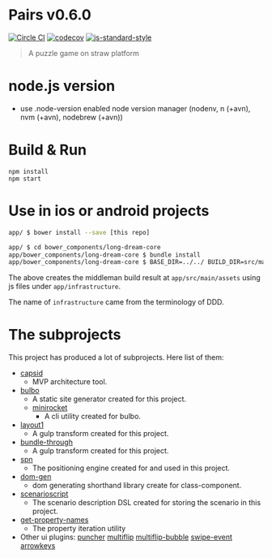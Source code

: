 # Pairs v0.6.0

[![Circle CI](https://circleci.com/gh/kt3kstudio/pairs.svg?style=svg)](https://circleci.com/gh/kt3kstudio/pairs)
[![codecov](https://codecov.io/gh/kt3kstudio/pairs/branch/master/graph/badge.svg)](https://codecov.io/gh/kt3kstudio/pairs)
[![js-standard-style](https://img.shields.io/badge/code%20style-standard-brightgreen.svg)](http://standardjs.com/)

> A puzzle game on straw platform

# node.js version

- use .node-version enabled node version manager (nodenv, n (+avn), nvm (+avn), nodebrew (+avn))

# Build & Run

    npm install
    npm start

# Use in ios or android projects

```sh
app/ $ bower install --save [this repo]

app/ $ cd bower_components/long-dream-core
app/bower_components/long-dream-core $ bundle install
app/bower_components/long-dream-core $ BASE_DIR=../../ BUILD_DIR=src/main/assets bundle exec middleman build
```

The above creates the middleman build result at `app/src/main/assets` using js files under `app/infrastructure`.

The name of `infrastructure` came from the terminology of DDD.

# The subprojects

This project has produced a lot of subprojects. Here list of them:

- [capsid](https://github.com/kt3k/capsid)
  - MVP architecture tool.
- [bulbo](https://github.com/kt3k/bulbo)
  - A static site generator created for this project.
  - [minirocket](https://github.com/kt3k/minirocket)
    - A cli utility created for bulbo.
- [layout1](https://github.com/kt3k/layout1)
  - A gulp transform created for this project.
- [bundle-through](https://github.com/kt3k/bundle-through)
  - A gulp transform created for this project.
- [spn](https://github.com/kt3k/spn)
  - The positioning engine created for and used in this project.
- [dom-gen](https://github.com/kt3k/dom-gen)
  - dom generating shorthand library create for class-component.
- [scenarioscript](https://github.com/kt3k/scenarioscript)
  - The scenario description DSL created for storing the scenario in this project.
- [get-property-names](https://github.com/kt3k/get-property-names)
  - The property iteration utility
- Other ui plugins: [puncher](https://github.com/kt3k/puncher) [multiflip](https://github.com/kt3k/multiflip) [multiflip-bubble](https://github.com/kt3k/multiflip-bubble) [swipe-event](https://github.com/kt3k/swipe-event) [arrowkeys](https://github.com/kt3k/arrowkeys)
